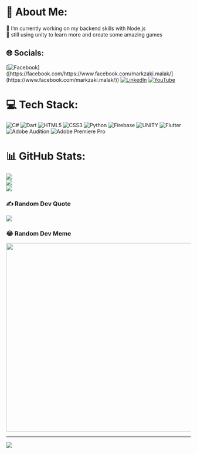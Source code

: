 # 💫 About Me:
🔭 I’m currently working on my backend skills with Node.js <br>🌱 still using unity to learn more and create some amazing games <br>


## 🌐 Socials:
[![Facebook]([https://img.shields.io/badge/Facebook-%231877F2.svg?logo=Facebook&logoColor=white](https://www.facebook.com/markzaki.malak/))]([https://facebook.com/https://www.facebook.com/markzaki.malak/](https://www.facebook.com/markzaki.malak/)) [![LinkedIn](https://img.shields.io/badge/LinkedIn-%230077B5.svg?logo=linkedin&logoColor=white)](https://linkedin.com/in/https://www.linkedin.com/in/mark-zaki-malak-554143253/) [![YouTube](https://img.shields.io/badge/YouTube-%23FF0000.svg?logo=YouTube&logoColor=white)](https://www.youtube.com/@MarkZakimalak) 

# 💻 Tech Stack:
![C#](https://img.shields.io/badge/c%23-%23239120.svg?style=for-the-badge&logo=c-sharp&logoColor=white) ![Dart](https://img.shields.io/badge/dart-%230175C2.svg?style=for-the-badge&logo=dart&logoColor=white) ![HTML5](https://img.shields.io/badge/html5-%23E34F26.svg?style=for-the-badge&logo=html5&logoColor=white) ![CSS3](https://img.shields.io/badge/css3-%231572B6.svg?style=for-the-badge&logo=css3&logoColor=white) ![Python](https://img.shields.io/badge/python-3670A0?style=for-the-badge&logo=python&logoColor=ffdd54) ![Firebase](https://img.shields.io/badge/firebase-%23039BE5.svg?style=for-the-badge&logo=firebase) ![UNITY](https://img.shields.io/badge/Unity-%2320232a.svg?style=for-the-badge&logo=unity&logoColor=white) ![Flutter](https://img.shields.io/badge/Flutter-%2302569B.svg?style=for-the-badge&logo=Flutter&logoColor=white) ![Adobe Audition](https://img.shields.io/badge/Adobe%20Audition-9999FF.svg?style=for-the-badge&logo=Adobe%20Audition&logoColor=white) ![Adobe Premiere Pro](https://img.shields.io/badge/Adobe%20Premiere%20Pro-9999FF.svg?style=for-the-badge&logo=Adobe%20Premiere%20Pro&logoColor=white)
# 📊 GitHub Stats:
![](https://github-readme-stats.vercel.app/api?username=Markzaki55&theme=dark&hide_border=false&include_all_commits=true&count_private=true)<br/>
![](https://github-readme-streak-stats.herokuapp.com/?user=Markzaki55&theme=dark&hide_border=false)<br/>
![](https://github-readme-stats.vercel.app/api/top-langs/?username=Markzaki55&theme=dark&hide_border=false&include_all_commits=true&count_private=true&layout=compact)

### ✍️ Random Dev Quote
![](https://quotes-github-readme.vercel.app/api?type=horizontal&theme=tokyonight)

### 😂 Random Dev Meme
<img src="https://rm.up.railway.app/" width="512px"/>

---
[![](https://visitcount.itsvg.in/api?id=Markzaki55&icon=0&color=0)](https://visitcount.itsvg.in)

<!-- Proudly created with GPRM ( https://gprm.itsvg.in ) -->
